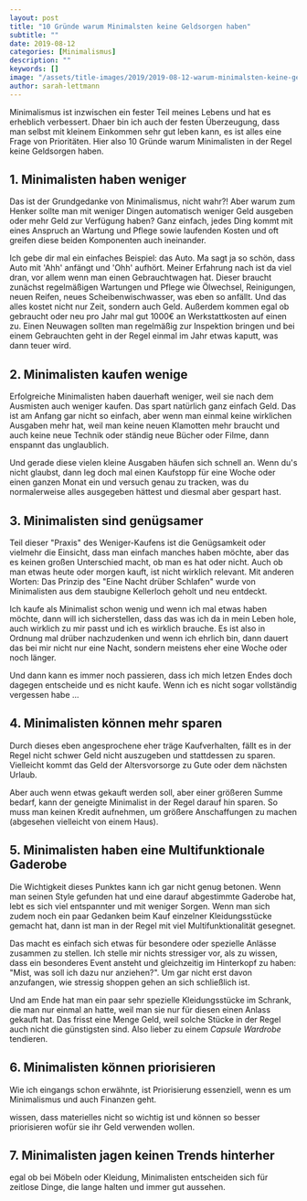 ```yaml
---
layout: post
title: "10 Gründe warum Minimalsten keine Geldsorgen haben"
subtitle: ""
date: 2019-08-12
categories: [Minimalismus]
description: ""
keywords: []
image: "/assets/title-images/2019/2019-08-12-warum-minimalsten-keine-geldsorgen-haben.jpg"
author: sarah-lettmann
---
```

Minimalismus ist inzwischen ein fester Teil meines Lebens und hat es erheblich verbessert. Dhaer bin ich auch der festen Überzeugung, dass man selbst mit kleinem Einkommen sehr gut leben kann, es ist alles eine Frage von Prioritäten. Hier also 10 Gründe warum Minimalisten in der Regel keine Geldsorgen haben.

## 1. Minimalisten haben weniger
Das ist der Grundgedanke von Minimalismus, nicht wahr?! Aber warum zum Henker sollte man mit weniger Dingen automatisch weniger Geld ausgeben oder mehr Geld zur Verfügung haben? Ganz einfach, jedes Ding kommt mit eines Anspruch an Wartung und Pflege sowie laufenden Kosten und oft greifen diese beiden Komponenten auch ineinander.

Ich gebe dir mal ein einfaches Beispiel: das Auto. Ma sagt ja so schön, dass Auto mit 'Ahh' anfängt und 'Ohh' aufhört. Meiner Erfahrung nach ist da viel dran, vor allem wenn man einen Gebrauchtwagen hat. Dieser braucht zunächst regelmäßigen Wartungen und Pflege wie Ölwechsel, Reinigungen, neuen Reifen, neues Scheibenwischwasser, was eben so anfällt. Und das alles kostet nicht nur Zeit, sondern auch Geld. Außerdem kommen egal ob gebraucht oder neu pro Jahr mal gut 1000€ an Werkstattkosten auf einen zu. Einen Neuwagen sollten man regelmäßig zur Inspektion bringen und bei einem Gebrauchten geht in der Regel einmal im Jahr etwas kaputt, was dann teuer wird.

## 2. Minimalisten kaufen wenige
Erfolgreiche Minimalisten haben dauerhaft weniger, weil sie nach dem Ausmisten auch weniger kaufen. Das spart natürlich ganz einfach Geld. Das ist am Anfang gar nicht so einfach, aber wenn man einmal keine wirklichen Ausgaben mehr hat, weil man keine neuen Klamotten mehr braucht und auch keine neue Technik oder ständig neue Bücher oder Filme, dann enspannt das unglaublich.

Und gerade diese vielen kleine Ausgaben häufen sich schnell an. Wenn du's nicht glaubst, dann leg doch mal einen Kaufstopp für eine Woche oder einen ganzen Monat ein und versuch genau zu tracken, was du normalerweise alles ausgegeben hättest und diesmal aber gespart hast.

## 3. Minimalisten sind genügsamer
Teil dieser "Praxis" des Weniger-Kaufens ist die Genügsamkeit oder vielmehr die Einsicht, dass man einfach manches haben möchte, aber das es keinen großen Unterschied macht, ob man es hat oder nicht. Auch ob man etwas heute oder morgen kauft, ist nicht wirklich relevant. Mit anderen Worten: Das Prinzip des "Eine Nacht drüber Schlafen" wurde von Minimalisten aus dem staubigne Kellerloch geholt und neu entdeckt.

Ich kaufe als Minimalist schon wenig und wenn ich mal etwas haben möchte, dann will ich sicherstellen, dass das was ich da in mein Leben hole, auch wirklich zu mir passt und ich es wirklich brauche. Es ist also in Ordnung mal drüber nachzudenken und wenn ich ehrlich bin, dann dauert das bei mir nicht nur eine Nacht, sondern meistens eher eine Woche oder noch länger.

Und dann kann es immer noch passieren, dass ich mich letzen Endes doch dagegen entscheide und es nicht kaufe. Wenn ich es nicht sogar vollständig vergessen habe ...

## 4. Minimalisten können mehr sparen
Durch dieses eben angesprochene eher träge Kaufverhalten, fällt es in der Regel nicht schwer Geld nicht auszugeben und stattdessen zu sparen. Vielleicht kommt das Geld der Altersvorsorge zu Gute oder dem nächsten Urlaub.

Aber auch wenn etwas gekauft werden soll, aber einer größeren Summe bedarf, kann der geneigte Minimalist in der Regel darauf hin sparen. So muss man keinen Kredit aufnehmen, um größere Anschaffungen zu machen (abgesehen vielleicht von einem Haus).

## 5. Minimalisten haben eine Multifunktionale Gaderobe
Die Wichtigkeit dieses Punktes kann ich gar nicht genug betonen. Wenn man seinen Style gefunden hat und eine darauf abgestimmte Gaderobe hat, lebt es sich viel entspannter und mit weniger Sorgen. Wenn man sich zudem noch ein paar Gedanken beim Kauf einzelner Kleidungsstücke gemacht hat, dann ist man in der Regel mit viel Multifunktionalität gesegnet.

Das macht es einfach sich etwas für besondere oder spezielle Anlässe zusammen zu stellen. Ich stelle mir nichts stressiger vor, als zu wissen, dass ein besonderes Event ansteht und gleichzeitig im Hinterkopf zu haben: "Mist, was soll ich dazu nur anziehen?". Um gar nicht erst davon anzufangen, wie stressig shoppen gehen an sich schließlich ist.

Und am Ende hat man ein paar sehr spezielle Kleidungsstücke im Schrank, die man nur einmal an hatte, weil man sie nur für diesen einen Anlass gekauft hat. Das frisst eine Menge Geld, weil solche Stücke in der Regel auch nicht die günstigsten sind. Also lieber zu einem _Capsule Wardrobe_ tendieren.

## 6. Minimalisten können priorisieren
Wie ich eingangs schon erwähnte, ist Priorisierung essenziell, wenn es um Minimalismus und auch Finanzen geht.

wissen, dass materielles nicht so wichtig ist und können so besser priorisieren wofür sie ihr Geld verwenden wollen.

## 7. Minimalisten jagen keinen Trends hinterher
egal ob bei Möbeln oder Kleidung, Minimalisten entscheiden sich für zeitlose Dinge, die lange halten und immer gut aussehen.
